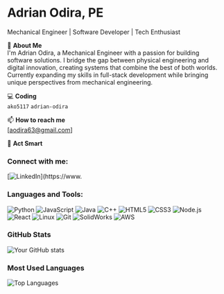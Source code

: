 # Adrian Odira, PE

Mechanical Engineer | Software Developer | Tech Enthusiast

🔧 **About Me**  
I'm Adrian Odira, a Mechanical Engineer with a passion for building software solutions. I bridge the gap between physical engineering and digital innovation, creating systems that combine the best of both worlds. Currently expanding my skills in full-stack development while bringing unique perspectives from mechanical engineering.

💻 **Coding**  
`ako5117` `adrian-odira`  

📫 **How to reach me**  
[aodira63@gmail.com]  

🚀 **Act Smart**  

### Connect with me:
[![LinkedIn](https://img.shields.io/badge/LinkedIn-0077B5?style=for-the-badge&logo=linkedin&logoColor=white)](https://www.

### Languages and Tools:
![Python](https://img.shields.io/badge/Python-3776AB?style=for-the-badge&logo=python&logoColor=white)
![JavaScript](https://img.shields.io/badge/JavaScript-F7DF1E?style=for-the-badge&logo=javascript&logoColor=black)
![Java](https://img.shields.io/badge/Java-007396?style=for-the-badge&logo=java&logoColor=white)
![C++](https://img.shields.io/badge/C%2B%2B-00599C?style=for-the-badge&logo=c%2B%2B&logoColor=white)
![HTML5](https://img.shields.io/badge/HTML5-E34F26?style=for-the-badge&logo=html5&logoColor=white)
![CSS3](https://img.shields.io/badge/CSS3-1572B6?style=for-the-badge&logo=css3&logoColor=white)
![Node.js](https://img.shields.io/badge/Node.js-339933?style=for-the-badge&logo=nodedotjs&logoColor=white)
![React](https://img.shields.io/badge/React-20232A?style=for-the-badge&logo=react&logoColor=61DAFB)
![Linux](https://img.shields.io/badge/Linux-FCC624?style=for-the-badge&logo=linux&logoColor=black)
![Git](https://img.shields.io/badge/Git-F05032?style=for-the-badge&logo=git&logoColor=white)
![SolidWorks](https://img.shields.io/badge/SolidWorks-0076D6?style=for-the-badge&logo=dassaultsystemes&logoColor=white)
![AWS](https://img.shields.io/badge/AWS-232F3E?style=for-the-badge&logo=amazonaws&logoColor=white)

### GitHub Stats
![Your GitHub stats](https://github-readme-stats.vercel.app/api?username=ako5117&show_icons=true&theme=radical)

### Most Used Languages
![Top Languages](https://github-readme-stats.vercel.app/api/top-langs/?username=ako5117&layout=compact&theme=radical)

